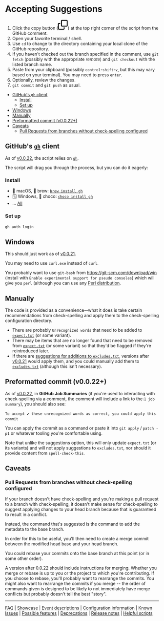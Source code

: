 # Accepting Suggestions

1. Click the copy button (![copy icon](https://raw.githubusercontent.com/primer/octicons/0d9000c50255bac736eb0fbbc1ffee839130a708/icons/copy-16.svg)) at the top right corner of the script from the GitHub comment.
1. Open your favorite terminal / shell.
1. Use `cd` to change to the directory containing your local clone of the GitHub repository.
1. If you haven't checked out the branch specified in the comment, use `git fetch` (possibly with the appropriate _remote_) and `git checkout` with the listed branch name.
1. Paste from your clipboard (possibly `control`-`shift`-`v`, but this may vary based on your terminal). You may need to press `enter`.
1. Optionally, review the changes.
1. `git commit` and `git push` as usual.

- [GitHub's `gh` client](#githubs-gh-client)
  - [Install](#install)
  - [Set up](#set-up)
- [Windows](#windows)
- [Manually](#manually)
- [Preformatted commit (v0.0.22+)](#preformatted-commit-v0022)
- [Caveats](#caveats)
  - [Pull Requests from branches without check-spelling configured](#pull-requests-from-branches-without-check-spelling-configured)

## GitHub's [`gh`](https://cli.github.com/) client

As of [v0.0.22](https://github.com/check-spelling/check-spelling/releases/tag/v0.0.22), the script relies on [`gh`](https://cli.github.com/).

The script will drag you through the process, but you can do it eagerly:

### Install

- 🍎 macOS, 🍺 brew: [`brew install gh`](https://formulae.brew.sh/formula/gh)
- 🪟 Windows, 🍫 choco: [`choco install gh`](https://community.chocolatey.org/packages/gh)
- ... [All](https://github.com/cli/cli#installation)

### Set up

`gh auth login`

## Windows

This should just work as of [v0.0.21](https://github.com/check-spelling/check-spelling/releases/tag/v0.0.21).

You may need to use `curl.exe` instead of `curl`.

You probably want to use `git-bash` from https://git-scm.com/download/win (install with `Enable experimental support for pseudo consoles`) which will give you `perl` (although you can use any [Perl distribution](https://www.perl.org/get.html).

## Manually

The code is provided as a convenience--what it does is take certain recommendations from check-spelling and apply them to the check-spelling configuration directory.

- There are probably `Unrecognized words` that need to be added to [`expect.txt`](Configuration.md#expect) (or some variant).
- There may be items that are no longer found that need to be removed from [`expect.txt`](Configuration.md#expect) (or some variant) so that they'd be flagged if they're reintroduced later.
- If there are [suggestions for additions to `excludes.txt`](./Feature:-Heuristic-exclude-suggestions), versions after [v0.0.21](https://github.com/check-spelling/check-spelling/releases/tag/v0.0.21) would apply them, and you could manually add them to [`excludes.txt`](Configuration.md#excludes) (although this isn't necessary).

## Preformatted commit (v0.0.22+)

As of [v0.0.22](https://github.com/check-spelling/check-spelling/releases/tag/v0.0.22), in **GitHub Job Summaries** (if you're used to interacting with check-spelling via a comment, the comment will include a link to the `📝 job summary`), you should also see:

`To accept ✔️ these unrecognized words as correct, you could apply this commit`

You can apply the commit as a command or paste it into `git apply` / `patch -p1` or whatever tooling you're comfortable using.

Note that unlike the suggestions option, this will only update `expect.txt` (or its variants) and will not apply suggestions to `excludes.txt`, nor should it provide content from `spell-check-this`.

## Caveats

### Pull Requests from branches without check-spelling configured

If your branch doesn't have check-spelling and you're making a pull request to a branch with check-spelling, it doesn't make sense for check-spelling to suggest applying changes to your head branch because that is guaranteed to result in a conflict.

Instead, the command that's suggested is the command to add the metadata to the base branch.

In order for this to be useful, you'll then need to create a merge commit between the modified head base and your head branch.

You could rebase your commits onto the base branch at this point (or in some other order).

A version after 0.0.22 should include instructions for merging. Whether you merge or rebase is up to you or the project to which you're contributing. If you choose to rebase, you'll probably want to rearrange the commits. You might also want to rearrange the commits if you merge -- the order of commands given is designed to be likely to not immediately have merge conflicts but probably doesn't tell the best "story".

---
[FAQ](FAQ.md) | [Showcase](Showcase.md) | [Event descriptions](Event-descriptions.md) | [Configuration information](Configuration-information.md) | [Known Issues](Known-Issues.md) | [Possible features](Possible-features.md) | [Deprecations](Deprecations.md) | [Release notes](Release-notes.md) | [Helpful scripts](Helpful-scripts.md)
